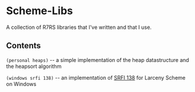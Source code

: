 # Scheme-Libs
A collection of R7RS libraries that I've written and that I use.

## Contents
`(personal heaps)` -- a simple implementation of the heap datastructure and the heapsort algorithm

`(windows srfi 138)` -- an implementation of [SRFI 138](https://srfi.schemers.org/srfi-138/) for Larceny Scheme on Windows
